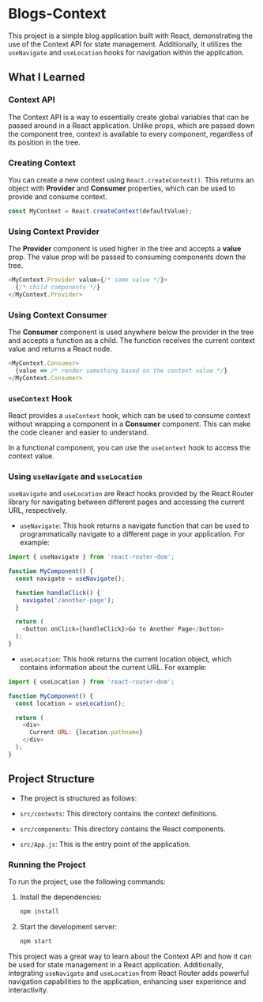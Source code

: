 # Blogs-Context

This project is a simple blog application built with React, demonstrating the use of the Context API for state management. Additionally, it utilizes the `useNavigate` and `useLocation` hooks for navigation within the application.

## What I Learned

### Context API

The Context API is a way to essentially create global variables that can be passed around in a React application. Unlike props, which are passed down the component tree, context is available to every component, regardless of its position in the tree.

### Creating Context

You can create a new context using `React.createContext()`. This returns an object with **Provider** and **Consumer** properties, which can be used to provide and consume context.

```javascript
const MyContext = React.createContext(defaultValue);
```

### Using Context Provider

The **Provider** component is used higher in the tree and accepts a **value** prop. The value prop will be passed to consuming components down the tree.

```javascript
<MyContext.Provider value={/* some value */}>
  {/* child components */}
</MyContext.Provider>
```

### Using Context Consumer

The **Consumer** component is used anywhere below the provider in the tree and accepts a function as a child. The function receives the current context value and returns a React node.

```javascript
<MyContext.Consumer>
  {value => /* render something based on the context value */}
</MyContext.Consumer>
```

### `useContext` Hook

React provides a `useContext` hook, which can be used to consume context without wrapping a component in a **Consumer** component. This can make the code cleaner and easier to understand.

In a functional component, you can use the `useContext` hook to access the context value.

### Using `useNavigate` and `useLocation`

`useNavigate` and `useLocation` are React hooks provided by the React Router library for navigating between different pages and accessing the current URL, respectively.

- `useNavigate`: This hook returns a navigate function that can be used to programmatically navigate to a different page in your application. For example:

```javascript
import { useNavigate } from 'react-router-dom';

function MyComponent() {
  const navigate = useNavigate();

  function handleClick() {
    navigate('/another-page');
  }

  return (
    <button onClick={handleClick}>Go to Another Page</button>
  );
}
```

- `useLocation`: This hook returns the current location object, which contains information about the current URL. For example:

```javascript
import { useLocation } from 'react-router-dom';

function MyComponent() {
  const location = useLocation();

  return (
    <div>
      Current URL: {location.pathname}
    </div>
  );
}
```

## Project Structure

- The project is structured as follows:

- `src/contexts`: This directory contains the context definitions.
- `src/components`: This directory contains the React components.
- `src/App.js`: This is the entry point of the application.

### Running the Project

To run the project, use the following commands:

1. Install the dependencies:

    ```bash
    npm install
    ```

2. Start the development server:

    ```bash
    npm start
    ```

This project was a great way to learn about the Context API and how it can be used for state management in a React application. Additionally, integrating `useNavigate` and `useLocation` from React Router adds powerful navigation capabilities to the application, enhancing user experience and interactivity.